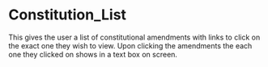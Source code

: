 # Constitution_List
This gives the user a list of constitutional amendments with links to click on the exact one they wish to view. Upon clicking the amendments the each one they clicked on shows in a text box on screen.
